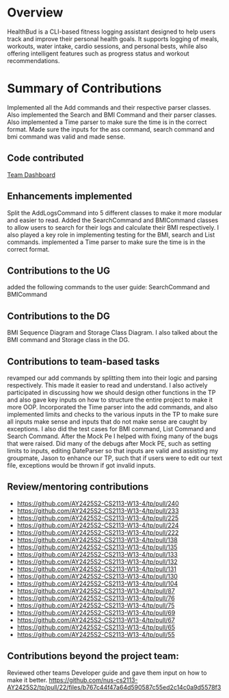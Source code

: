 # Overview

HealthBud is a CLI-based fitness logging assistant designed to help users track and improve their personal health goals.
It supports logging of meals, workouts, water intake, cardio sessions, and personal bests, while also offering
intelligent features such as progress status and workout recommendations.

# Summary of Contributions
Implemented all the Add commands and their respective parser classes. Also implemented the Search and BMI Command and their parser classes. Also implemented a Time parser to make sure the time is in the correct format. Made sure the inputs for the ass command, search command and bmi command was valid and made sense.
## Code contributed
[Team Dashboard](https://nus-cs2113-ay2425s2.github.io/tp-dashboard/#/widget/?search=&sort=groupTitle&sortWithin=title&timeframe=commit&mergegroup=&groupSelect=groupByRepos&breakdown=true&checkedFileTypes=docs~functional-code~test-code~other&since=2025-02-21&chartGroupIndex=40&chartIndex=0)

## Enhancements implemented
Split the AddLogsCommand into 5 different classes to make it more modular and easier to read. Added the SearchCommand and BMICommand classes to allow users to search for their logs and calculate their BMI respectively. I also played a key role in implementing testing for the BMI, search and List commands. implemented a Time parser to make sure the time is in the correct format.

## Contributions to the UG

added the following commands to the user guide: SearchCommand and BMICommand

## Contributions to the DG

BMI Sequence Diagram and Storage Class Diagram. I also talked about the BMI command and Storage class in the DG.

## Contributions to team-based tasks
revamped our add commands by splitting them into their logic and parsing respectively. This made it easier to read and understand. I also actively participated in discussing how we should design other functions in the TP and also gave key inputs on how to structure the entire project to make it more OOP. Incorporated the Time parser into the add commands, and also implemented limits and checks to the various inputs in the TP to make sure all inputs make sense and inputs that do not make sense are caught by exceptions. I also did the test cases for BMI command, List Command and Search Command. After the Mock Pe I helped with fixing many of the bugs that were raised.
Did many of the debugs after Mock PE, such as setting limits to inputs, editing DateParser so that inputs are valid and assisting my groupmate, Jason to enhance our TP, such that if users were to edit our text file, exceptions would be thrown if got invalid inputs.

## Review/mentoring contributions
- https://github.com/AY2425S2-CS2113-W13-4/tp/pull/240
- https://github.com/AY2425S2-CS2113-W13-4/tp/pull/233
- https://github.com/AY2425S2-CS2113-W13-4/tp/pull/225
- https://github.com/AY2425S2-CS2113-W13-4/tp/pull/224
- https://github.com/AY2425S2-CS2113-W13-4/tp/pull/222
- https://github.com/AY2425S2-CS2113-W13-4/tp/pull/138
- https://github.com/AY2425S2-CS2113-W13-4/tp/pull/135
- https://github.com/AY2425S2-CS2113-W13-4/tp/pull/133
- https://github.com/AY2425S2-CS2113-W13-4/tp/pull/132
- https://github.com/AY2425S2-CS2113-W13-4/tp/pull/131
- https://github.com/AY2425S2-CS2113-W13-4/tp/pull/130
- https://github.com/AY2425S2-CS2113-W13-4/tp/pull/104
- https://github.com/AY2425S2-CS2113-W13-4/tp/pull/87
- https://github.com/AY2425S2-CS2113-W13-4/tp/pull/76
- https://github.com/AY2425S2-CS2113-W13-4/tp/pull/75
- https://github.com/AY2425S2-CS2113-W13-4/tp/pull/69
- https://github.com/AY2425S2-CS2113-W13-4/tp/pull/67
- https://github.com/AY2425S2-CS2113-W13-4/tp/pull/65
- https://github.com/AY2425S2-CS2113-W13-4/tp/pull/55

## Contributions beyond the project team:

Reviewed other teams Developer guide and gave them input on how to make it better.
https://github.com/nus-cs2113-AY2425S2/tp/pull/22/files/b767c44f47a64d590587c55ed2c14c0a9d5578f3
